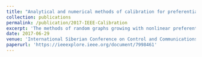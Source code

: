 ```yaml
---
title: "Analytical and numerical methods of calibration for preferential attachment random graphs"
collection: publications
permalink: /publication/2017-IEEE-Calibration
excerpt: 'The methods of random graphs growing with nonlinear preferential attachment rule, which have the required distributions of vertices and edges attachment degrees are developed. Application of these methods allows us to generate random graphs, which adequately simulate growing stochastic networks - social, information, transport and many others. Examples of application for the developed methods are given.'
date: 2017-06-29
venue: 'International Siberian Conference on Control and Communications (SIBCON). Proceedings, P. 7998461. DOI: 10.1109/SIBCON.2017.7998461'
paperurl: 'https://ieeexplore.ieee.org/document/7998461'
---
```

